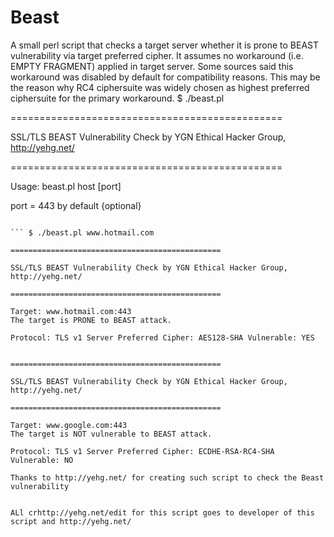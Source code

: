 # Beast
A small perl script that checks a target server whether it is prone to BEAST vulnerability via target preferred cipher. It assumes no workaround (i.e. EMPTY FRAGMENT) applied in target server. Some sources said this workaround was disabled by default for compatibility reasons. This may be the reason why RC4 ciphersuite was widely chosen as highest preferred ciphersuite for the primary workaround.
$ ./beast.pl

===============================================

SSL/TLS BEAST Vulnerability Check by YGN Ethical Hacker Group, http://yehg.net/

===============================================

Usage: beast.pl host [port]

port = 443 by default {optional}

```

``` $ ./beast.pl www.hotmail.com

===============================================

SSL/TLS BEAST Vulnerability Check by YGN Ethical Hacker Group, http://yehg.net/

===============================================

Target: www.hotmail.com:443
The target is PRONE to BEAST attack.

Protocol: TLS v1 Server Preferred Cipher: AES128-SHA Vulnerable: YES

```

``` $ ./beast.pl www.google.com

===============================================

SSL/TLS BEAST Vulnerability Check by YGN Ethical Hacker Group, http://yehg.net/

===============================================

Target: www.google.com:443
The target is NOT vulnerable to BEAST attack.

Protocol: TLS v1 Server Preferred Cipher: ECDHE-RSA-RC4-SHA Vulnerable: NO 

Thanks to http://yehg.net/ for creating such script to check the Beast vulnerability 


ALl crhttp://yehg.net/edit for this script goes to developer of this script and http://yehg.net/
